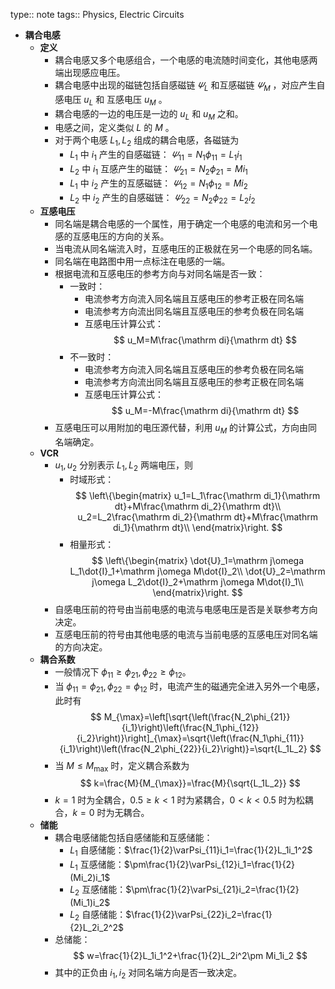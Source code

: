 type:: note
tags:: Physics, Electric Circuits

- **耦合电感**
	- **定义**
		- 耦合电感又多个电感组合，一个电感的电流随时间变化，其他电感两端出现感应电压。
		- 耦合电感中出现的磁链包括自感磁链 $\varPsi_{L}$ 和互感磁链 $\varPsi_M$ ，对应产生自感电压 $u_L$ 和 互感电压 $u_M$ 。
		- 耦合电感的一边的电压是一边的 $u_L$ 和 $u_M$ 之和。
		- 电感之间，定义类似 $L$ 的 $M$ 。
		- 对于两个电感 $L_1,L_2$ 组成的耦合电感，各磁链为
			- $L_1$ 中 $i_1$ 产生的自感磁链： $\varPsi_{11}=N_1\phi_{11}=L_1i_1$
			- $L_2$ 中 $i_1$ 互感产生的磁链： $\varPsi_{21}=N_2\phi_{21}=Mi_1$
			- $L_1$ 中 $i_2$ 产生的互感磁链： $\varPsi_{12}=N_1\phi_{12}=Mi_2$
			- $L_2$ 中 $i_2$ 产生的自感磁链： $\varPsi_{22}=N_2\phi_{22}=L_2i_2$
	- **互感电压**
		- 同名端是耦合电感的一个属性，用于确定一个电感的电流和另一个电感的互感电压的方向的关系。
		- 当电流从同名端流入时，互感电压的正极就在另一个电感的同名端。
		- 同名端在电路图中用一点标注在电感的一端。
		- 根据电流和互感电压的参考方向与对同名端是否一致：
			- 一致时：
				- 电流参考方向流入同名端且互感电压的参考正极在同名端
				- 电流参考方向流出同名端且互感电压的参考负极在同名端
				- 互感电压计算公式：
				  $$
				  u_M=M\frac{\mathrm di}{\mathrm dt}
				  $$
			- 不一致时：
				- 电流参考方向流入同名端且互感电压的参考负极在同名端
				- 电流参考方向流出同名端且互感电压的参考正极在同名端
				- 互感电压计算公式：
				  $$
				  u_M=-M\frac{\mathrm di}{\mathrm dt}
				  $$
		- 互感电压可以用附加的电压源代替，利用 $u_M$ 的计算公式，方向由同名端确定。
	- **VCR**
		- $u_1,u_2$ 分别表示 $L_1,L_2$ 两端电压，则
			- 时域形式：
			  $$
			  \left\{\begin{matrix}
			  u_1=L_1\frac{\mathrm di_1}{\mathrm dt}+M\frac{\mathrm di_2}{\mathrm dt}\\
			  u_2=L_2\frac{\mathrm di_2}{\mathrm dt}+M\frac{\mathrm di_1}{\mathrm dt}\\
			  \end{matrix}\right.
			  $$
			- 相量形式：
			  $$
			  \left\{\begin{matrix}
			  \dot{U}_1=\mathrm j\omega L_1\dot{I}_1+\mathrm j\omega M\dot{I}_2\\
			  \dot{U}_2=\mathrm j\omega L_2\dot{I}_2+\mathrm j\omega M\dot{I}_1\\
			  \end{matrix}\right.
			  $$
		- 自感电压前的符号由当前电感的电流与电感电压是否是关联参考方向决定。
		- 互感电压前的符号由其他电感的电流与当前电感的互感电压对同名端的方向决定。
	- **耦合系数**
		- 一般情况下 $\phi_{11}\ge\phi_{21},\phi_{22}\ge\phi_{12}$。
		- 当 $\phi_{11}=\phi_{21},\phi_{22}=\phi_{12}$ 时，电流产生的磁通完全进入另外一个电感，此时有
		  $$
		  M_{\max}=\left[\sqrt{\left(\frac{N_2\phi_{21}}{i_1}\right)\left(\frac{N_1\phi_{12}}{i_2}\right)}\right]_{\max}=\sqrt{\left(\frac{N_1\phi_{11}}{i_1}\right)\left(\frac{N_2\phi_{22}}{i_2}\right)}=\sqrt{L_1L_2}
		  $$
		- 当 $M\le M_{\max}$ 时，定义耦合系数为
		  $$
		  k=\frac{M}{M_{\max}}=\frac{M}{\sqrt{L_1L_2}}
		  $$
		- $k=1$ 时为全耦合，$0.5\ge k<1$ 时为紧耦合，$0<k<0.5$ 时为松耦合，$k=0$ 时为无耦合。
	- **储能**
		- 耦合电感储能包括自感储能和互感储能：
			- $L_1$ 自感储能：$\frac{1}{2}\varPsi_{11}i_1=\frac{1}{2}L_1i_1^2$
			- $L_1$ 互感储能：$\pm\frac{1}{2}\varPsi_{12}i_1=\frac{1}{2}(Mi_2)i_1$
			- $L_2$ 互感储能：$\pm\frac{1}{2}\varPsi_{21}i_2=\frac{1}{2}(Mi_1)i_2$
			- $L_2$ 自感储能：$\frac{1}{2}\varPsi_{22}i_2=\frac{1}{2}L_2i_2^2$
		- 总储能：
		  $$
		  w=\frac{1}{2}L_1i_1^2+\frac{1}{2}L_2i^2\pm Mi_1i_2
		  $$
		- 其中的正负由 $i_1,i_2$ 对同名端方向是否一致决定。